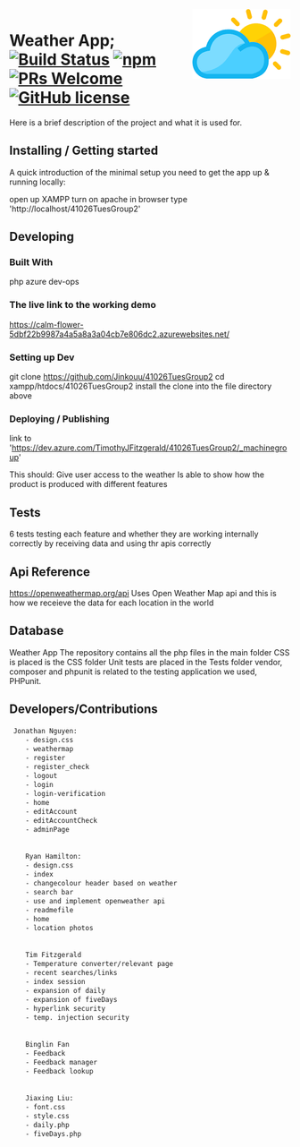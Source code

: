 
<img src="./temperatureHeaders/logo.png" alt="Logo of the project" align="right">

# Weather App; [![Build Status](https://img.shields.io/travis/npm/npm/latest.svg?style=flat-square)](https://travis-ci.org/npm/npm) [![npm](https://img.shields.io/npm/v/npm.svg?style=flat-square)](https://www.npmjs.com/package/npm) [![PRs Welcome](https://img.shields.io/badge/PRs-welcome-brightgreen.svg?style=flat-square)](http://makeapullrequest.com) [![GitHub license](https://img.shields.io/badge/license-MIT-blue.svg?style=flat-square)](https://github.com/your/your-project/blob/master/LICENSE)


Here is a brief description of the project and what it is used for.

## Installing / Getting started

A quick introduction of the minimal setup you need to get the app up &
running locally:

open up XAMPP
turn on apache 
in browser type 'http://localhost/41026TuesGroup2'


## Developing

### Built With

php
azure dev-ops

### The live link to the working demo

https://calm-flower-5dbf22b9987a4a5a8a3a04cb7e806dc2.azurewebsites.net/
### Setting up Dev


git clone https://github.com/Jinkouu/41026TuesGroup2
cd xampp/htdocs/41026TuesGroup2
install the clone into the file directory above


### Deploying / Publishing

link to 'https://dev.azure.com/TimothyJFitzgerald/41026TuesGroup2/_machinegroup'

This should:
Give user access to the weather
Is able to show how the product is produced with different features


## Tests

6 tests testing each feature and whether they are working internally correctly by receiving data and using thr apis correctly 


## Api Reference


https://openweathermap.org/api
Uses Open Weather Map api and this is how we receieve the data for each location in the world

## Database
 
Weather App
    The repository contains all the php files in the main folder
    CSS is placed is the CSS folder
    Unit tests are placed in the Tests folder
    vendor, composer and phpunit is related to the testing application we used, PHPunit.

## Developers/Contributions

     Jonathan Nguyen:
        - design.css
        - weathermap
        - register
        - register_check
        - logout
        - login
        - login-verification
        - home
        - editAccount
        - editAccountCheck
        - adminPage


        Ryan Hamilton:
        - design.css
        - index 
        - changecolour header based on weather
        - search bar
        - use and implement openweather api
        - readmefile
        - home
        - location photos


        Tim Fitzgerald
        - Temperature converter/relevant page
        - recent searches/links
        - index session
        - expansion of daily
        - expansion of fiveDays
        - hyperlink security
        - temp. injection security


        Binglin Fan
        - Feedback
        - Feedback manager
        - Feedback lookup


        Jiaxing Liu:
        - font.css
        - style.css
        - daily.php
        - fiveDays.php



